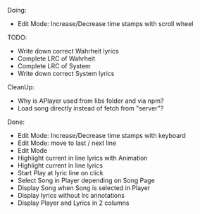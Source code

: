 Doing: 
* Edit Mode: Increase/Decrease time stamps with scroll wheel

TODO:
* Write down correct Wahrheit lyrics
* Complete LRC of Wahrheit
* Complete LRC of System
* Write down correct System lyrics

CleanUp:
* Why is APlayer used from libs folder and via npm?
* Load song directly instead of fetch from "server"?

Done:
* Edit Mode: Increase/Decrease time stamps with keyboard
* Edit Mode: move to last / next line
* Edit Mode
* Highlight current in line lyrics with Animation
* Highlight current in line lyrics 
* Start Play at lyric line on click
* Select Song in Player depending on Song Page
* Display Song when Song is selected in Player
* Display lyrics without lrc annotations
* Display Player and Lyrics in 2 columns
